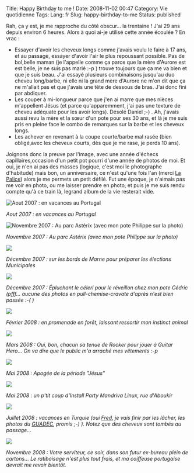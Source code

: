 Title: Happy Birthday to me !
Date: 2008-11-02 00:47
Category: Vie quotidienne
Tags:
Lang: fr
Slug: happy-birthday-to-me
Status: published

Rah, ça y est, je me rapproche du côté obscur... la trentaine ! J'ai 29 ans
depuis environ 6 heures. Alors à quoi ai-je utilisé cette année écoulée ? En
vrac :

-   Essayer d'avoir les cheveux longs comme j'avais voulu le faire à 17 ans, et
    au passage, essayer d'avoir l'air le plus repoussant possible. Pas de
bol,belle maman (je l'appelle comme ça parce que la mère d'Aurore est est
belle, je ne suis pas marié :-p ) trouve toujours que ça me va bien et que je
suis beau. J'ai essayé plusieurs combinaisons jusqu'au duo cheveu long/barbe,
ni elle ni la grand mère d'Aurore ne m'on dit que ça ne m'allait pas et que
j'avais une tête de dessous de bras. J'ai donc fini par abdiquer.
-   Les couper à mi-longueur parce que j'en ai marre que mes nièces m'appellent
    Jésus (et parce qu'apparemment, j'ai pas une texture de cheveu adéquate
pour les avoir longs). Désolé Daniel ;-) . Ah, j'avais aussi revu la mère et la
sœur d'un pote pour ses 30 ans, et là je me suis pris en pleine face le combo
de remarques sur la barbe et les cheveux longs.
-   Les achever en revenant à la coupe courte/barbe mal rasée (bien obligé,avec
    les cheveux courts, dès que je me rase, je perds 10 ans).

Joignons donc la preuve par l'image, avec une année d'échecs
capillaires,occasion d'un petit pot pourri d'une année de photos de moi. Et
oui, je n'en ai pas des masses (logique, c'est moi le photographe d'habitude)
mais bon, un anniversaire, ce n'est qu'une fois l'an (merci [La
Palice](http://fr.wikipedia.org/wiki/Lapalissade)) alors je me permets un petit
défilé. Fut une époque, je n'aimais pas me voir en photo, ou me laisser prendre
en photo, et puis je me suis rendu compte qu'à ce train là, legrand album de la
vie resterait vide.

![Aout 2007 : en vacances au Portugal]({static}/media/people/luis/200708.jpg)

*Aout 2007 : en vacances au Portugal*

![Novembre 2007 : Au parc Astérix (avec mon pote Philippe sur la
photo)]({static}/media/people/luis/200711.jpg)

*Novembre 2007 : Au parc Astérix (avec mon pote Philippe sur la photo)*

![]({static}/media/people/luis/200712-1.jpg)

*Décembre 2007 : sur les bords de Marne pour préparer les élections
Municipales*

![]({static}/media/people/luis/200712-2.jpg)

*Décembre 2007 : Épluchant le céleri pour le réveillon chez mon pote Cédric
(pfff... aucune des photos en pull-chemise-cravate d'après n'est bien passée
:-( )*

![]({static}/media/people/luis/200802.jpg)

*Février 2008 : en promenade en forêt, laissant ressortir mon instinct animal*

![]({static}/media/people/luis/200804.jpg)

*Mars 2008 : Oui, bon, chacun sa tenue de Rocker pour jouer à Guitar Hero... On
va dire que le public m'a arraché mes vêtements :-p*

![]({static}/media/people/luis/200805-1.jpg)

*Mai 2008 : Apogée de la période "Jésus"*

![]({static}/media/people/luis/200805-2.jpg)

*Mai 2008 : un p'tit coup d'Install Party Mandriva Linux, rue d'Aboukir*

![]({static}/media/people/luis/200807.jpg)

*Juillet 2008 : vacances en Turquie (oui [Fred](http://blog.crozat.net/), je
vais finir par les lâcher, les photos du [GUADEC](http://www.guadec.org),
promis ;-) ). Notez que des cheveux sont tombés au passage...*

![]({static}/media/people/luis/200811.jpg)

*Novembre 2008 : Votre serviteur, ce soir, dans son futur ex-bureau plein de
cartons... Le ratiboisage n'est plus tout frais, et ma coiffeuse portugaise
devrait me revoir bientôt.*
